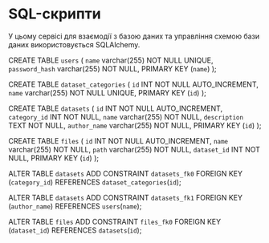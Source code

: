 # SQL-скрипти

У цьому сервісі для взаємодії з базою даних та управління схемою бази даних використовується SQLAlchemy.

CREATE TABLE `users` (
	`name` varchar(255) NOT NULL UNIQUE,
	`password_hash` varchar(255) NOT NULL,
	PRIMARY KEY (`name`)
);

CREATE TABLE `dataset_categories` (
	`id` INT NOT NULL AUTO_INCREMENT,
	`name` varchar(255) NOT NULL UNIQUE,
	PRIMARY KEY (`id`)
);

CREATE TABLE `datasets` (
	`id` INT NOT NULL AUTO_INCREMENT,
	`category_id` INT NOT NULL,
	`name` varchar(255) NOT NULL,
	`description` TEXT NOT NULL,
	`author_name` varchar(255) NOT NULL,
	PRIMARY KEY (`id`)
);

CREATE TABLE `files` (
	`id` INT NOT NULL AUTO_INCREMENT,
	`name` varchar(255) NOT NULL,
	`path` varchar(255) NOT NULL,
	`dataset_id` INT NOT NULL,
	PRIMARY KEY (`id`)
);

ALTER TABLE `datasets` ADD CONSTRAINT `datasets_fk0` FOREIGN KEY (`category_id`) REFERENCES `dataset_categories`(`id`);

ALTER TABLE `datasets` ADD CONSTRAINT `datasets_fk1` FOREIGN KEY (`author_name`) REFERENCES `users`(`name`);

ALTER TABLE `files` ADD CONSTRAINT `files_fk0` FOREIGN KEY (`dataset_id`) REFERENCES `datasets`(`id`);
